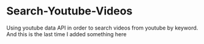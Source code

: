 # Search-Youtube-Videos
Using youtube data API in order to search videos from youtube by keyword.
And this is the last time I added something here
